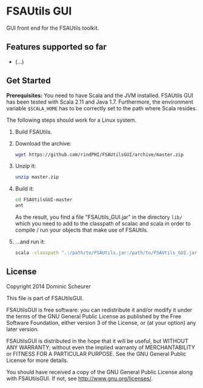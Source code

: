 FSAUtils GUI
============

GUI front end for the FSAUtils toolkit.

Features supported so far
-------------------------

* (...)

Get Started
-----------

**Prerequisites:** You need to have Scala and the JVM installed. FSAUtils GUI
has been tested with Scala 2.11 and Java 1.7. Furthermore, the environment
variable `$SCALA_HOME` has to be correctly set to the path where Scala resides.

The following steps should work for a Linux system.

1. Build FSAUtils.

2. Download the archive:
   
   ```bash
   wget https://github.com/rindPHI/FSAUtilsGUI/archive/master.zip
   ```
   
3. Unzip it:
   
   ```bash
   unzip master.zip
   ```
   
4. Build it:
   
   ```bash
   cd FSAUtilsGUI-master
   ant
   ```
   
   As the result, you find a file "FSAUtils_GUI.jar" in the directory `lib/`
   which you need to add to the classpath of scalac and scala in order
   to compile / run your objects that make use of FSAUtils.
   
5. ...and run it:
   
   ```bash
   scala -classpath ".:/path/to/FSAUtils.jar:/path/to/FSAUtils_GUI.jar" de.dominicscheurer.fsautils.gui.SimpleWindow
   ```

License
-------

Copyright 2014 Dominic Scheurer
    
This file is part of FSAUtilsGUI.
     
FSAUtilsGUI is free software: you can redistribute it and/or modify
it under the terms of the GNU General Public License as published by
the Free Software Foundation, either version 3 of the License, or
(at your option) any later version.
     
FSAUtilsGUI is distributed in the hope that it will be useful,
but WITHOUT ANY WARRANTY; without even the implied warranty of
MERCHANTABILITY or FITNESS FOR A PARTICULAR PURPOSE.  See the
GNU General Public License for more details.
     
You should have received a copy of the GNU General Public License
along with FSAUtilsGUI.  If not, see <http://www.gnu.org/licenses/>.
